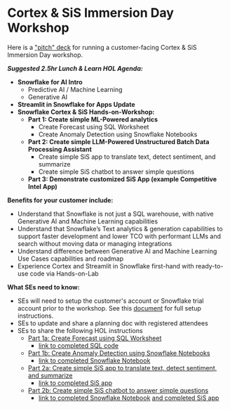 # Cortex & SiS Immersion Day Workshop

Here is a ["pitch" deck](https://docs.google.com/presentation/d/1zCyBDr3BOZvWx0dESEAYEI3cF7x7sMrW44dGM2VK-AU/edit?usp=sharing) for running a customer-facing Cortex & SiS Immersion Day workshop.

***Suggested 2.5hr Lunch & Learn HOL Agenda:***
- **Snowflake for AI Intro**
  - Predictive AI / Machine Learning
  - Generative AI
- **Streamlit in Snowflake for Apps Update**
- **Snowflake Cortex & SiS Hands-on-Workshop:**
  - **Part 1: Create simple ML-Powered analytics**
    - Create Forecast using SQL Worksheet
    - Create Anomaly Detection using Snowflake Notebooks
  - **Part 2: Create simple LLM-Powered Unstructured Batch Data Processing Assistant**
    - Create simple SiS app to translate text, detect sentiment, and summarize
    - Create simple SiS chatbot to answer simple questions
  - **Part 3: Demonstrate customized SiS App (example Competitive Intel App)**

**Benefits for your customer include:**
- Understand that Snowflake is not just a SQL warehouse, with native Generative AI and Machine Learning capabilities
- Understand that Snowflake’s Text analytics & generation capabilities to support faster development and lower TCO with performant LLMs and search without moving data or managing integrations
- Understand difference between Generative AI and Machine Learning Use Cases capabilities and roadmap
- Experience Cortex and Streamlit in Snowflake first-hand with ready-to-use code via Hands-on-Lab

**What SEs need to know:**
- SEs will need to setup the customer's account or Snowflake trial account prior to the workshop. See this [document](https://docs.google.com/document/d/1vg0ImF1orv6hY89Riuz8bVb5UO7l9kfYk3l_6HJBu34/edit?usp=sharing) for full setup instructions.
- SEs to update and share a planning doc with registered attendees
- SEs to share the following HOL instructions
  - [Part 1a: Create Forecast using SQL Worksheet](https://docs.google.com/document/d/1fNjK32AWkzrUW8DWQZvU_o6PPZWmUV_cJzP3JrNKrRY/edit?usp=sharing)
    - [link to completed SQL code](https://drive.google.com/file/d/1b_mdccbgoYd-ImN-4Mz2vyP0wsSEBlXm/view?usp=sharing)
  - [Part 1b: Create Anomaly Detection using Snowflake Notebooks](https://docs.google.com/document/d/1xyY3gAobju-36i_kPz2z-DaOB6i1ScMltiEqW2xUcx8/edit?usp=sharing)
    - [link to completed Snowflake Notebook](https://drive.google.com/file/d/1ks-K3BuuWWiaQ0jxhot9hBxz_I9pHMNx/view?usp=sharing)
  - [Part 2a: Create simple SiS app to translate text, detect sentiment, and summarize](https://docs.google.com/document/d/19h5sfjeGOX1zPOqwEyTRVTH6jvzw2AYHldionAfYZO4/edit?usp=sharing)
    - [link to completed SiS app](https://drive.google.com/file/d/1lXDgRjcAt8cEjJeYjvWb4TRl-EVsiJks/view?usp=sharing)
  - [Part 2b: Create simple SiS chatbot to answer simple questions](https://docs.google.com/document/d/1rwAfD7yBpJDjAluMFAWCEFbxUGGXqRuIz-9HYyDeHtg/edit?usp=sharing)
    - [link to completed Snowflake Notebook](https://drive.google.com/file/d/1UyhLcQnrvUiAl6WIWzDYEwfih8VUYequ/view?usp=sharing) [and completed SiS app](https://drive.google.com/file/d/1uN6ZavOxGzSRx372bsAQ8VZBecosNEMg/view?usp=sharing)


